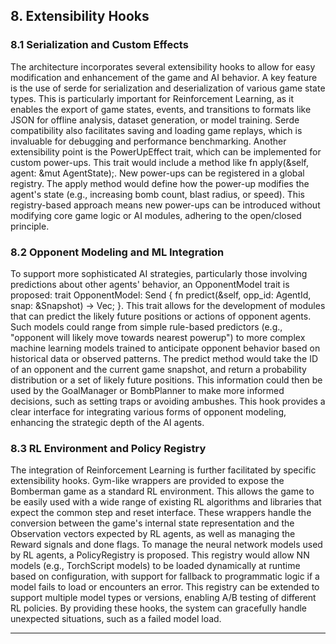 ## 8. Extensibility Hooks

### 8.1 Serialization and Custom Effects

The architecture incorporates several extensibility hooks to allow for easy modification and enhancement of the game and AI behavior. A key feature is the use of serde for serialization and deserialization of various game state types. This is particularly important for Reinforcement Learning, as it enables the export of game states, events, and transitions to formats like JSON for offline analysis, dataset generation, or model training. Serde compatibility also facilitates saving and loading game replays, which is invaluable for debugging and performance benchmarking. Another extensibility point is the PowerUpEffect trait, which can be implemented for custom power-ups. This trait would include a method like fn apply(&self, agent: &mut AgentState);. New power-ups can be registered in a global registry. The apply method would define how the power-up modifies the agent's state (e.g., increasing bomb count, blast radius, or speed). This registry-based approach means new power-ups can be introduced without modifying core game logic or AI modules, adhering to the open/closed principle.

### 8.2 Opponent Modeling and ML Integration

To support more sophisticated AI strategies, particularly those involving predictions about other agents' behavior, an OpponentModel trait is proposed: trait OpponentModel: Send { fn predict(&self, opp_id: AgentId, snap: &Snapshot) -> Vec<Pos>; }. This trait allows for the development of modules that can predict the likely future positions or actions of opponent agents. Such models could range from simple rule-based predictors (e.g., "opponent will likely move towards nearest powerup") to more complex machine learning models trained to anticipate opponent behavior based on historical data or observed patterns. The predict method would take the ID of an opponent and the current game snapshot, and return a probability distribution or a set of likely future positions. This information could then be used by the GoalManager or BombPlanner to make more informed decisions, such as setting traps or avoiding ambushes. This hook provides a clear interface for integrating various forms of opponent modeling, enhancing the strategic depth of the AI agents.

### 8.3 RL Environment and Policy Registry

The integration of Reinforcement Learning is further facilitated by specific extensibility hooks. Gym-like wrappers are provided to expose the Bomberman game as a standard RL environment. This allows the game to be easily used with a wide range of existing RL algorithms and libraries that expect the common step and reset interface. These wrappers handle the conversion between the game's internal state representation and the Observation vectors expected by RL agents, as well as managing the Reward signals and done flags. To manage the neural network models used by RL agents, a PolicyRegistry is proposed. This registry would allow NN models (e.g., TorchScript models) to be loaded dynamically at runtime based on configuration, with support for fallback to programmatic logic if a model fails to load or encounters an error. This registry can be extended to support multiple model types or versions, enabling A/B testing of different RL policies. By providing these hooks, the system can gracefully handle unexpected situations, such as a failed model load.

---

